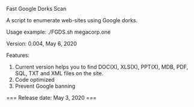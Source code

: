 Fast Google Dorks Scan


A script to enumerate web-sites using Google dorks. 


Usage example: ./FGDS.sh megacorp.one


Version: 0.004, May 6, 2020

Features:
1. Current version helps you to find DOC(X), XLS(X), PPT(X), MDB, PDF, SQL, TXT and XML files on the site.
2. Code optimized
3. Prevent Google banning

=== Release date: May 3, 2020 ===
